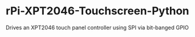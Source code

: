 rPi-XPT2046-Touchscreen-Python
==============================

Drives an XPT2046 touch panel controller using SPI via bit-banged GPIO